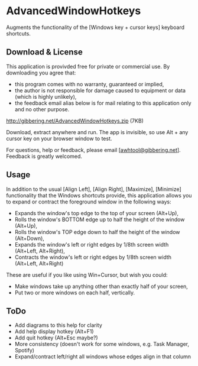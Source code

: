 AdvancedWindowHotkeys
=====================

Augments the functionality of the [Windows key + cursor keys] keyboard shortcuts.

Download & License
------------------

This application is provivded free for private or commercial use. By downloading you agree that:
- this program comes with no warranty, guaranteed or implied,
- the author is not responsible for damage caused to equipment or data (which is highly unlikely),
- the feedback email alias below is for mail relating to this application only and no other purpose.

http://gibbering.net/AdvancedWindowHotkeys.zip (7KB)

Download, extract anywhere and run. The app is invisible, so use Alt + any cursor key on your browser window to test.

For questions, help or feedback, please email [awhtool@gibbering.net]. Feedback is greatly welcomed. 

Usage
-----

In addition to the usual [Align Left], [Align Right], [Maximize], [Minimize] functionality that the Windows shortcuts provide, this application allows you to expand or contract the foreground window in the following ways:

- Expands the window's top edge to the top of your screen (Alt+Up),
- Rolls the window's BOTTOM edge up to half the height of the window (Alt+Up),
- Rolls the window's TOP edge down to half the height of the window (Alt+Down),
- Expands the window's left or right edges by 1/8th screen width (Alt+Left, Alt+Right),
- Contracts the window's left or right edges by 1/8th screen width (Alt+Left, Alt+Right)

These are useful if you like using Win+Cursor, but wish you could:

- Make windows take up anything other than exactly half of your screen,
- Put two or more windows on each half, vertically.

ToDo
----

- Add diagrams to this help for clarity
- Add help display hotkey (Alt+F1)
- Add quit hotkey (Alt+Esc maybe?)
- More consistency (doesn't work for some windows, e.g. Task Manager, Spotify)
- Expand/contract left/right all windows whose edges align in that column
